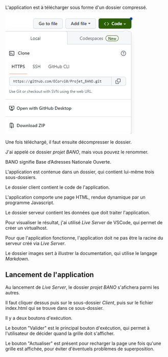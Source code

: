 L'application est à télécharger sous forme d'un dossier compressé.

![Image téléchargement](Images/Download.PNG)

Une fois téléchargé, il faut ensuite décompresser le dossier.


J'ai appelé ce dossier _projet BANO_, mais vous pouvez le renommer.

BANO signifie Base d’Adresses Nationale Ouverte.

L'application est contenue dans un dossier, qui contient lui-même trois sous-dossiers.

Le dossier client contient le code de l'application.

L'application comporte une page HTML, rendue dynamique par un programme Javascript.

Le dossier serveur contient les données que doit traiter l'application.

Pour visualiser le résultat, j'ai utilisé _Live Server_ de VSCode, qui permet de créer un virtualhost.

Pour que l'application fonctionne, l'application doit ne pas être la racine du serveur créé via _Live Server_.

Le dossier images sert à illustrer la documentation, qui utilise le langage _Markdown_.

## Lancement de l'application

Au lancement de _Live Server_, le dossier _projet BANO_ s'afichera parmi les autres.

Il faut cliquer dessus puis sur le sous-dossier _Client_, puis sur le fichier index.html qui se trouve dans ce sous-dossier.

Il y a deux boutons d'exécution.

Le bouton "Valider" est le principal bouton d'exécution, qui permet à l'utilisateur de décider quand la grille doit s'afficher.

Le bouton "Actualiser" est présent pour recharger la page une fois qu'une grille est affichée, pour éviter d'éventuels problèmes de superposition.

